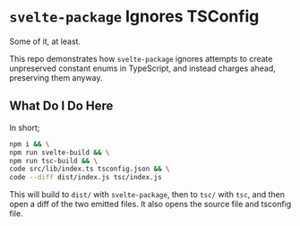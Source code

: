 # `svelte-package` Ignores TSConfig

Some of it, at least.

This repo demonstrates how `svelte-package` ignores attempts to create unpreserved constant enums in TypeScript, and instead charges ahead, preserving them anyway.

## What Do I Do Here

In short;

```sh
npm i && \
npm run svelte-build && \
npm run tsc-build && \
code src/lib/index.ts tsconfig.json && \
code --diff dist/index.js tsc/index.js
```

This will build to `dist/` with `svelte-package`, then to `tsc/` with `tsc`, and then open a diff of
the two emitted files. It also opens the source file and tsconfig file.
